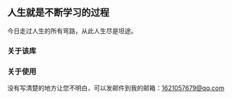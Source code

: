 ## 人生就是不断学习的过程

今日走过人生的所有弯路，从此人生尽是坦途。


### 关于该库



### 关于使用
没有写清楚的地方让您不明白，可以发邮件到我的邮箱：1621057679@qq.com
